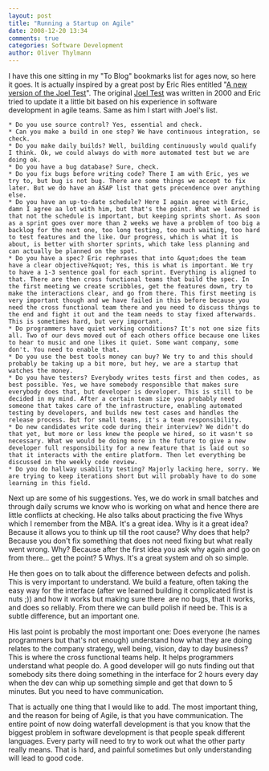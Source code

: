 ```yaml
---
layout: post
title: "Running a Startup on Agile"
date: 2008-12-20 13:34
comments: true
categories: Software Development
author: Oliver Thylmann
---
```








I have this one sitting in my &quot;To Blog&quot; bookmarks list for ages now, so here it goes. It is actually inspired by a great post by Eric Ries entitled &quot;[A new version of the Joel Test](http://startuplessonslearned.blogspot.com/2008/09/new-version-of-joel-test-draft.html)&quot;. The original [Joel Test](http://www.joelonsoftware.com/articles/fog0000000043.html) was written in 2000 and Eric tried to update it a little bit based on his experience in software development in agile teams. Same as him I start with Joel's list.

	* Do you use source control? Yes, essential and check.
	* Can you make a build in one step? We have continuous integration, so check.
	* Do you make daily builds? Well, building continuously would qualify I think. Ok, we could always do with more automated test but we are doing ok.
	* Do you have a bug database? Sure, check.
	* Do you fix bugs before writing code? There I am with Eric, yes we try to, but bug is not bug. There are some things we accept to fix later. But we do have an ASAP list that gets precendence over anything else.
	* Do you have an up-to-date schedule? Here I again agree with Eric, damn I agree aa lot with him, but that's the point. What we learned is that not the schedule is important, but keeping sprints short. As soon as a sprint goes over more than 2 weeks we have a problem of too big a backlog for the next one, too long testing, too much waiting, too hard to test features and the like. Our progress, which is what it is about, is better with shorter sprints, which take less planning and can actually be planned on the spot.
	* Do you have a spec? Eric rephrases that into &quot;does the team have a clear objective?&quot; Yes, this is what is important. We try to have a 1-3 sentence goal for each sprint. Everything is aligned to that. There are then cross functional teams that build the spec. In the first meeting we create scribbles, get the features down, try to make the interactions clear, and go from there. This first meeting is very important though and we have failed in this before because you need the cross functional team there and you need to discuss things to the end and fight it out and the team needs to stay fixed afterwards. This is sometimes hard, but very important.
	* Do programmers have quiet working conditions? It's not one size fits all. Two of our devs moved out of each others office because one likes to hear to music and one likes it quiet. Some want company, some don't. You need to enable that.
	* Do you use the best tools money can buy? We try to and this should probably be taking up a bit more, but hey, we are a startup that watches the money.
	* Do you have testers? Everybody writes tests first and then codes, as best possible. Yes, we have somebody responsible that makes sure everybody does that, but developer is developer. This is still to be decided in my mind. After a certain team size you probably need someone that takes care of the infrastructure, enabling automated testing by developers, and builds new test cases and handles the release process. But for small teams, it's a team responsibility.
	* Do new candidates write code during their interview? We didn't do that yet, but more or less knew the people we hired, so it wasn't so necessary. What we would be doing more in the future to give a new developer full responsibility for a new feature that is laid out so that it interacts with the entire platform. Then let everything be discussed in the weekly code review.
	* Do you do hallway usability testing? Majorly lacking here, sorry. We are trying to keep iterations short but will probably have to do some learning in this field.

Next up are some of his suggestions. Yes, we do work in small batches and through daily scrums we know who is working on what and hence there are little conflicts at checking. He also talks about practicing the five Whys which I remember from the MBA. It's a great idea. Why is it a great idea? Because it allows you to think up till the root cause? Why does that help? Because you don't fix something that does not need fixing but what really went wrong. Why? Because after the first idea you ask why again and go on from there... get the point? 5 Whys. It's a great system and oh so simple.

He then goes on to talk about the difference between defects and polish. This is very important to understand. We build a feature, often taking the easy way for the interface (after we learned building it complicated first is nuts ;)) and how it works but making sure there  are no bugs, that it works, and does so reliably. From there we can build polish if need be. This is a subtle difference, but an important one.

His last point is probably the most important one: Does everyone (he names programmers but that's not enough) understand how what they are doing relates to the company strategy, well being, vision, day to day business? This is where the cross functional teams help. It helps programmers understand what people do. A good developer will go nuts finding out that somebody sits there doing something in the interface for 2 hours every day when the dev can whip up something simple and get that down to 5 minutes. But you need to have communication.

That is actually one thing that I would like to add. The most important thing, and the reason for being of Agile, is that you have communication. The entire point of now doing waterfall development is that you know that the biggest problem in software development is that people speak different languages. Every party will need to try to work out what the other party really means. That is hard, and painful sometimes but only understanding will lead to good code.


